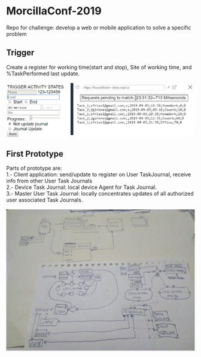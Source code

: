 # MorcillaConf-2019
Repo for challenge:  develop a web or mobile application to solve a specific problem<br>
## Trigger
Create a register for working time(start and stop), Site of working time, and %TaskPerformed last update.<br>
<br>
![FormList](https://github.com/sfrias/MorcillaConf-2019/blob/master/Proto1/Present00.png)
<br>
## First Prototype
Parts of prototype are:<br>
  1.- Client application: send/update to register on User TaskJournal, receive info from other User Task Journals<br>
  2.- Device Task Journal: local device Agent for Task Journal.<br>
  3.- Master User Task Journal: locally concentrates updates of all authorized user associated Task Journals.<br>
<br>
![Esquema1](https://github.com/sfrias/MorcillaConf-2019/blob/master/Proto1/Esquema01.jpg)
